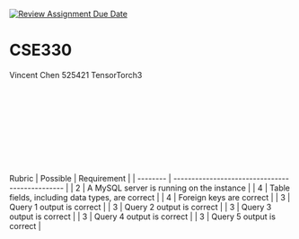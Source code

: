 [![Review Assignment Due Date](https://classroom.github.com/assets/deadline-readme-button-22041afd0340ce965d47ae6ef1cefeee28c7c493a6346c4f15d667ab976d596c.svg)](https://classroom.github.com/a/ZM9sSJBY)
# CSE330
Vincent Chen 525421 TensorTorch3


<br><br><br><br><br><br><br><br><br>
Rubric
| Possible | Requirement                                     | 
| -------- | ----------------------------------------------- | 
| 2        | A MySQL server is running on the instance       | 
| 4        | Table fields, including data types, are correct | 
| 4        | Foreign keys are correct                        | 
| 3        | Query 1 output is correct                       |
| 3        | Query 2 output is correct                       |
| 3        | Query 3 output is correct                       |
| 3        | Query 4 output is correct                       |
| 3        | Query 5 output is correct                       |
